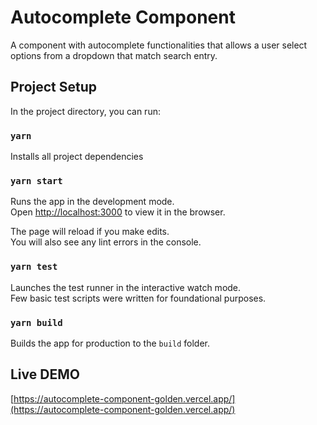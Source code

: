 # Autocomplete Component

A component with autocomplete functionalities that allows a user select options from a dropdown that match search entry.

## Project Setup

In the project directory, you can run:

### `yarn`

Installs all project dependencies

### `yarn start`

Runs the app in the development mode.\
Open [http://localhost:3000](http://localhost:3000) to view it in the browser.

The page will reload if you make edits.\
You will also see any lint errors in the console.

### `yarn test`

Launches the test runner in the interactive watch mode.\
Few basic test scripts were written for foundational purposes.

### `yarn build`

Builds the app for production to the `build` folder.

## Live DEMO

[https://autocomplete-component-golden.vercel.app/](https://autocomplete-component-golden.vercel.app/)
